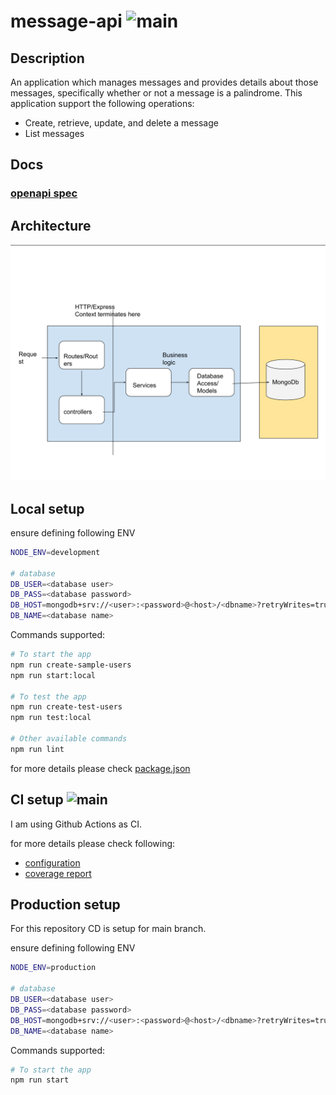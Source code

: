 # message-api ![main](https://github.com/CExAGupta/message-api/workflows/Node.js%20CI/badge.svg?branch=main)

## Description

An application which manages messages and provides details about those messages,
specifically whether or not a message is a palindrome. This application support the
following operations:

- Create, retrieve, update, and delete a message
- List messages

## Docs

### [openapi spec](https://cexagupta-qlik-test.herokuapp.com/docs)

## Architecture

![Architecture doc](Architecture.svg)

## Local setup

ensure defining following ENV

```bash
NODE_ENV=development

# database
DB_USER=<database user>
DB_PASS=<database password>
DB_HOST=mongodb+srv://<user>:<password>@<host>/<dbname>?retryWrites=true&w=majority
DB_NAME=<database name>
```

Commands supported:

```bash
# To start the app
npm run create-sample-users
npm run start:local

# To test the app
npm run create-test-users
npm run test:local

# Other available commands
npm run lint
```

for more details please check [package.json](package.json)

## CI setup ![main](https://github.com/CExAGupta/message-api/workflows/Node.js%20CI/badge.svg?branch=main)

I am using Github Actions as CI.

for more details please check following:

- [configuration](.github/workflows/node.js.yml)
- [coverage report](https://github.com/CExAGupta/message-api/actions?query=workflow%3A%22Node.js+CI%22+branch%3Amain+event%3Apush+actor%3ACExAGupta)

## Production setup

For this repository CD is setup for main branch.

ensure defining following ENV

```bash
NODE_ENV=production

# database
DB_USER=<database user>
DB_PASS=<database password>
DB_HOST=mongodb+srv://<user>:<password>@<host>/<dbname>?retryWrites=true&w=majority
DB_NAME=<database name>
```

Commands supported:

```bash
# To start the app
npm run start
```
